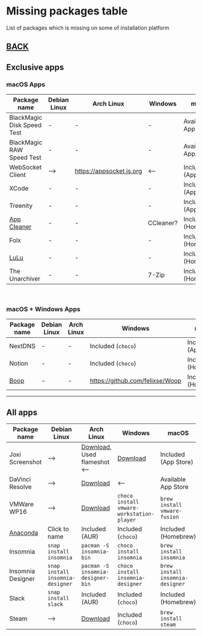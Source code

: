 # Missing packages table

List of packages which is missing on some of installation platform

## [BACK](../MISSING.md)

## Exclusive apps

### macOS Apps

| Package name                                       | Debian Linux | Arch Linux                 | Windows   | macOS                  |
| -------------------------------------------------- | ------------ | -------------------------- | --------- | ---------------------- |
| BlackMagic Disk Speed Test                         | -            | -                          | -         | Available in App Store |
| BlackMagic RAW Speed Test                          | -            | -                          | -         | Available in App Store |
| WebSocket Client                                   | -->          | <https://appsocket.js.org> | <--       | Included (App Store)   |
| XCode                                              | -            | -                          | -         | Included (App Store)   |
| Treenity                                           | -            | -                          | -         | Included (App Store)   |
| [App Cleaner](https://nektony.com/mac-app-cleaner) | -            | -                          | CCleaner? | Included (Homebrew)    |
| Folx                                               | -            | -                          | -         | Included (Homebrew)    |
| [LuLu](https://github.com/objective-see/LuLu)      | -            | -                          | -         | Included (Homebrew)    |
| The Unarchiver                                     | -            | -                          | 7-Zip     | Included (Homebrew)    |

<br />

### macOS + Windows Apps

| Package name                              | Debian Linux | Arch Linux | Windows                           | macOS                |
| ----------------------------------------- | ------------ | ---------- | --------------------------------- | -------------------- |
| NextDNS                                   | -            | -          | Included (`choco`)                | Included (App Store) |
| Notion                                    | -            | -          | Included (`choco`)                | Included (Homebrew)  |
| [Boop](https://github.com/IvanMathy/Boop) | -            | -          | <https://github.com/felixse/Woop> | Included (Homebrew)  |

---

## All apps

| Package name                                                   | Debian Linux                     | Arch Linux                                                                                                            | Windows                                   | macOS                            |
| -------------------------------------------------------------- | -------------------------------- | --------------------------------------------------------------------------------------------------------------------- | ----------------------------------------- | -------------------------------- |
| Joxi Screenshot                                                | -->                              | [Download](http://joxi.ru/download/), Used flameshot <--                                                              | [Download](http://joxi.ru/download/)      | Included (App Store)             |
| DaVinci Resolve                                                | -->                              | [Download](https://www.blackmagicdesign.com/ru/products/davinciresolve/)                                              | <--                                       | Available App Store              |
| VMWare WP16                                                    | -->                              | [Download](https://my.vmware.com/en/web/vmware/downloads/details?downloadGroup=PLAYER-1610&productId=1039&rPId=55792) | `choco install vmware-workstation-player` | `brew install vmware-fusion`     |
| [Anaconda](https://www.anaconda.com/products/individual#linux) | Click to name                    | Included (AUR)                                                                                                        | Included (`choco`)                        | Included (Homebrew)              |
| Insomnia                                                       | `snap install insomnia`          | `pacman -S insomnia-bin`                                                                                              | `choco install insomnia`                  | `brew install insomnia`          |
| Insomnia Designer                                              | `snap install insomnia-designer` | `pacman -S insomnia-designer-bin`                                                                                     | `choco install insomnia-designer`         | `brew install insomnia-designer` |
| Slack                                                          | `snap install slack`             | Included (AUR)                                                                                                        | Included (`choco`)                        | Included (Homebrew)              |
| Steam                                                          | -->                              | [Download](https://store.steampowered.com/about/Steam)                                                                | Included (`choco`)                        | `brew install steam`             |
